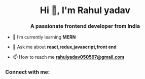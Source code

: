<h1 align="center">Hi 👋, I'm Rahul yadav</h1>
<h3 align="center">A passionate frontend developer from India</h3>

- 🌱 I’m currently learning **MERN**

- 💬 Ask me about **react,redux,javascript,front end**

- 📫 How to reach me **rahulyadav050597@gmail.com**

<h3 align="left">Connect with me:</h3>
<p align="left">
</p>

